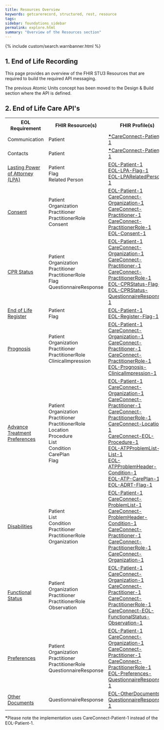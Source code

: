 ```yaml
---
title: Resources Overview
keywords: getcarerecord, structured, rest, resource
tags: 
sidebar: foundations_sidebar
permalink: explore.html
summary: "Overview of the Resources section"
---
```


{% include custom/search.warnbanner.html %}

## 1. End of Life Recording ##

This page provides an overview of the FHIR STU3 Resources that are required to build the required API messaging.

The previous Atomic Units concept has been moved to the Design & Build section where the API is defined.

## 2. End of Life Care API's ###

<table style="min-width:100%;width:100%">
<tr id="clinical">
<th style="width:33%;">EOL Requirement</th>
<th style="width:33%;">FHIR Resource(s)</th>
<th style="width:33%;">FHIR Profile(s)</th>
</tr>
<tr>
<td>Communication</td>
<td>Patient</td>
<td><a href="https://fhir.hl7.org.uk/STU3/StructureDefinition/CareConnect-Patient-1"><b>*</b>CareConnect-Patient-1</a></td>
</tr>
<tr>
<td>Contacts</td>
<td>Patient</td>
<td><a href="https://fhir.hl7.org.uk/STU3/StructureDefinition/CareConnect-Patient-1"><b>*</b>CareConnect-Patient-1</a></td>
</tr>
<tr>
<td><a href="api_eol_lastingpowerofattorney.html">Lasting Power of Attorney (LPA)</a></td>
<td>Patient<br/>Flag<br/>Related Person</td>
<td>
<a href="https://fhir.nhs.uk/STU3/StructureDefinition/EOL-Patient-1">EOL-Patient-1</a><br/>
<a href="https://fhir.nhs.uk/STU3/StructureDefinition/EOL-LPA-Flag-1">EOL-LPA-Flag-1</a><br/>
<a href="https://fhir.nhs.uk/STU3/StructureDefinition/EOL-LPA-RelatedPerson-1">EOL-LPARelatedPerson-1</a></br>
</td>
</tr>
<tr>
<td><a href="api_eol_consent.html">Consent</a></td>
<td>Patient<br/>Organization<br/>Practitioner<br/>PractitionerRole<br/>Consent<br/></td>
<td>
<a href="https://fhir.nhs.uk/STU3/StructureDefinition/EOL-Patient-1">EOL-Patient-1</a><br/>
<a href="https://fhir.hl7.org.uk/STU3/StructureDefinition/CareConnect-Organization-1">CareConnect-Organization-1</a><br/>
<a href="https://fhir.hl7.org.uk/STU3/StructureDefinition/CareConnect-Practitioner-1">CareConnect-Practitioner-1</a><br/>
<a href="https://fhir.hl7.org.uk/STU3/StructureDefinition/CareConnect-PractitionerRole-1">CareConnect-PractitionerRole-1 </a><br/>
<a href="https://fhir.nhs.uk/STU3/StructureDefinition/EOL-Consent-1">EOL-Consent-1</a>
</td>
</tr>
<tr>
<td><a href="api_eol_cprstatus.html">CPR Status</a></td>
<td>Patient<br/>Organization<br/>Practitioner<br/>PractitionerRole<br/>Flag<br/>QuestionnaireResponse<br/></td>
<td>
<a href="https://fhir.nhs.uk/STU3/StructureDefinition/EOL-Patient-1">EOL-Patient-1</a><br/>
<a href="https://fhir.hl7.org.uk/STU3/StructureDefinition/CareConnect-Organization-1">CareConnect-Organization-1</a><br/>
<a href="https://fhir.hl7.org.uk/STU3/StructureDefinition/CareConnect-Practitioner-1">CareConnect-Practitioner-1</a><br/>
<a href="https://fhir.hl7.org.uk/STU3/StructureDefinition/CareConnect-PractitionerRole-1">CareConnect-PractitionerRole-1</a><br/>
<a href="https://fhir.nhs.uk/STU3/StructureDefinition/EOL-CPRStatus-Flag-1">EOL-CPRStatus-Flag-1</a></br>
<a href="https://fhir.nhs.uk/STU3/StructureDefinition/EOL-CPRStatus-QuestionnaireResponse-1">EOL-CPRStatus-QuestionnaireResponse-1</a>
</td>
</tr>
<tr>
<td><a href="api_eol_register.html">End of Life Register</a></td>
<td>Patient<br/>Flag</td>
<td>
<a href="https://fhir.nhs.uk/STU3/StructureDefinition/EOL-Patient-1">EOL-Patient-1</a><br/>
<a href="https://fhir.nhs.uk/STU3/StructureDefinition/EOL-Register-Flag-1">EOL-Register-Flag-1</a>
</td>
</tr>
<tr>
<td><a href="api_eol_prognosis.html">Prognosis</a></td>
<td>Patient<br/>Organization<br/>Practitioner<br/>PractitionerRole<br/>ClinicalImpression</td>
<td>
<a href="https://fhir.nhs.uk/STU3/StructureDefinition/EOL-Patient-1">EOL-Patient-1</a><br/>
<a href="https://fhir.hl7.org.uk/STU3/StructureDefinition/CareConnect-Organization-1">CareConnect-Organization-1</a><br/>
<a href="https://fhir.hl7.org.uk/STU3/StructureDefinition/CareConnect-Practitioner-1">CareConnect-Practitioner-1</a><br/>
<a href="https://fhir.hl7.org.uk/STU3/StructureDefinition/CareConnect-PractitionerRole-1">CareConnect-PractitionerRole-1</a><br/>
<a href="https://fhir.nhs.uk/STU3/StructureDefinition/EOL-Prognosis-ClinicalImpression-1">EOL-Prognosis-ClinicalImpression-1</a></br>
</td>
</tr>
<tr>
<td><a href="api_eol_atp.html">Advance Treatment Preferences</a></td>
<td>Patient<br/>Organization<br/>Practitioner<br/>PractitionerRole<br/>Location<br/>Procedure<br/>List<br/>Condition<br/>CarePlan<br/>Flag</td>
<td>
<a href="https://fhir.nhs.uk/STU3/StructureDefinition/EOL-Patient-1">EOL-Patient-1</a><br/>
<a href="https://fhir.hl7.org.uk/STU3/StructureDefinition/CareConnect-Organization-1">CareConnect-Organization-1</a><br/>
<a href="https://fhir.hl7.org.uk/STU3/StructureDefinition/CareConnect-Practitioner-1">CareConnect-Practitioner-1</a><br/>
<a href="https://fhir.hl7.org.uk/STU3/StructureDefinition/CareConnect-PractitionerRole-1">CareConnect-PractitionerRole-1</a><br/>
<a href="https://fhir.hl7.org.uk/STU3/StructureDefinition/CareConnect-Location-1">CareConnect-Location-1</a><br/>
<a href="https://fhir.nhs.uk/STU3/StructureDefinition/CareConnect-EOL-Procedure-1">CareConnect-EOL-Procedure-1</a><br/>
<a href="https://fhir.nhs.uk/STU3/StructureDefinition/EOL-ATPProblemList-List-1">EOL-ATPProblemList-List-1</a><br/>
<a href="https://fhir.nhs.uk/STU3/StructureDefinition/EOL-ATPProblemHeader-Condition-1">EOL-ATPProblemHeader-Condition-1</a><br/>
<a href="https://fhir.nhs.uk/STU3/StructureDefinition/EOL-ATP-CarePlan-1">EOL-ATP-CarePlan-1</a><br/>
<a href="https://fhir.nhs.uk/STU3/StructureDefinition/EOL-ADRT-Flag-1">EOL-ADRT-Flag-1</a><br/>
</td>
</tr>
<tr>
<td><a href="api_eol_disabilities.html">Disabilities</a></td>
<td>Patient<br/>List<br/>Condition<br/>Practitioner<br/>PractitionerRole<br/>Organization<br/></td>
<td>
<a href="https://fhir.nhs.uk/STU3/StructureDefinition/EOL-Patient-1">EOL-Patient-1</a><br/>
<a href="https://fhir.hl7.org.uk/STU3/StructureDefinition/CareConnect-ProblemList-1">CareConnect-ProblemList-1</a><br/>
<a href="https://fhir.hl7.org.uk/STU3/StructureDefinition/CareConnect-ProblemHeader-Condition-1">CareConnect-ProblemHeader-Condition-1</a><br/>
<a href="https://fhir.hl7.org.uk/STU3/StructureDefinition/CareConnect-Practitioner-1">CareConnect-Practitioner-1</a><br/>
<a href="https://fhir.hl7.org.uk/STU3/StructureDefinition/CareConnect-PractitionerRole-1">CareConnect-PractitionerRole-1</a><br/>
<a href="https://fhir.hl7.org.uk/STU3/StructureDefinition/CareConnect-Organization-1">CareConnect-Organization-1</a>
</td>
</tr>
<tr>
<td><a href="api_eol_functionalstatus.html">Functional Status</a></td>
<td>Patient<br/>Organization<br/>Practitioner<br/>PractitionerRole<br/>Observation</td>
<td>
<a href="https://fhir.nhs.uk/STU3/StructureDefinition/EOL-Patient-1">EOL-Patient-1</a><br/>
<a href="https://fhir.hl7.org.uk/STU3/StructureDefinition/CareConnect-Organization-1">CareConnect-Organization-1</a><br/>
<a href="https://fhir.hl7.org.uk/STU3/StructureDefinition/CareConnect-Practitioner-1">CareConnect-Practitioner-1</a><br/>
<a href="https://fhir.hl7.org.uk/STU3/StructureDefinition/CareConnect-PractitionerRole-1">CareConnect-PractitionerRole-1</a><br/>
<a href="https://fhir.nhs.uk/STU3/StructureDefinition/CareConnect-EOL-FunctionalStatus-Observation-1">CareConnect-EOL-FunctionalStatus-Observation-1</a>
</td>
</tr>
<tr>
<td><a href="api_eol_preferences.html">Preferences</a></td>
<td>Patient<br/>Organization<br/>Practitioner<br/>PractitionerRole<br/>QuestionnaireResponse</td>
<td>
<a href="https://fhir.nhs.uk/STU3/StructureDefinition/EOL-Patient-1">EOL-Patient-1</a><br/>
<a href="https://fhir.hl7.org.uk/STU3/StructureDefinition/CareConnect-Organization-1">CareConnect-Organization-1</a><br/>
<a href="https://fhir.hl7.org.uk/STU3/StructureDefinition/CareConnect-Practitioner-1">CareConnect-Practitioner-1</a><br/>
<a href="https://fhir.hl7.org.uk/STU3/StructureDefinition/CareConnect-PractitionerRole-1">CareConnect-PractitionerRole-1</a><br/>
<a href="https://fhir.nhs.uk/STU3/StructureDefinition/EOL-Preferences-QuestionnaireResponse-1">EOL-Preferences-QuestionnaireResponse-1</a>
</td>
</tr>
<tr>
<td><a href="api_eol_otherdocuments.html">Other Documents</a></td>
<td>QuestionnaireResponse</td>
<td><a href="https://fhir.nhs.uk/STU3/StructureDefinition/EOL-OtherDocuments-QuestionnaireResponse-1">EOL-OtherDocuments-QuestionnaireResponse-1</a></td>
</tr>
</table>

<b>*</b>Please note the implementation uses CareConnect-Patient-1 instead of the EOL-Patient-1.